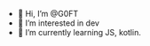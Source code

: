 - 👋 Hi, I’m @G0FT
- 👀 I’m interested in dev
- 🌱 I’m currently learning JS, kotlin.

<!---
G0FT/G0FT is a ✨ special ✨ repository because its `README.md` (this file) appears on your GitHub profile.
You can click the Preview link to take a look at your changes.
--->
